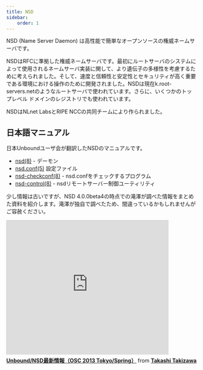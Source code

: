 ```yaml
---
title: NSD
sidebar:
    order: 1
---
```

NSD (Name Server Daemon) は高性能で簡単なオープンソースの権威ネームサーバです。

NSDはRFCに準拠した権威ネームサーバです。最初にルートサーバのシステムによって使用されるネームサーバ実装に関して、より遺伝子の多様性を考慮するために考えられました。そして、速度と信頼性と安定性とセキュリティが高く重要である環境における操作のために開発されました。NSDは現在k.root-servers.netのようなルートサーバで使われています。さらに、いくつかのトップレベル ドメインのレジストリでも使われています。

NSDはNLnet LabsとRIPE NCCの共同チームにより作られました。

## 日本語マニュアル

日本Unboundユーザ会が翻訳したNSDのマニュアルです。

- [nsd(8)](/nsd4/nsd/) - デーモン
- [nsd.conf(5)](/nsd4/nsd-conf/) 設定ファイル
- [nsd-checkconf(8)](/nsd4/nsd-checkconf/) - nsd.confをチェックするプログラム
- [nsd-control(8)](/nsd4/nsd-control/) - nsdリモートサーバー制御ユーティリティ

少し情報は古いですが、NSD 4.0.0beta4の時点での滝澤が調べた情報をまとめた資料を紹介します。滝澤が独自で調べたため、間違っているかもしれませんがご容赦ください。

<iframe src="http://www.slideshare.net/slideshow/embed_code/16708977" width="427" height="356" frameborder="0" marginwidth="0" marginheight="0" scrolling="no" style="border:1px solid #CCC;border-width:1px 1px 0;margin-bottom:5px" allowfullscreen> </iframe> <div style="margin-bottom:5px"> <strong> <a href="https://www.slideshare.net/ttkzw/unboundnsdosc-2013-tokyospring-16708977" title="Unbound/NSD最新情報（OSC 2013 Tokyo/Spring）" target="_blank">Unbound/NSD最新情報（OSC 2013 Tokyo/Spring）</a> </strong> from <strong><a href="http://www.slideshare.net/ttkzw" target="_blank">Takashi Takizawa</a></strong> </div>
